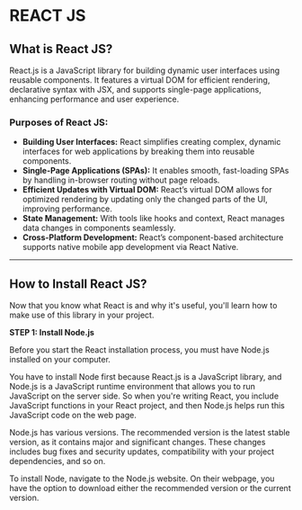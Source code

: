 # REACT JS

## What is React JS?

React.js is a JavaScript library for building dynamic user interfaces using reusable components. It features a virtual DOM for efficient rendering, declarative syntax with JSX, and supports single-page applications, enhancing performance and user experience.

### Purposes of React JS:
- **Building User Interfaces:** React simplifies creating complex, dynamic interfaces for web applications by breaking them into reusable components.
- **Single-Page Applications (SPAs):** It enables smooth, fast-loading SPAs by handling in-browser routing without page reloads.
- **Efficient Updates with Virtual DOM:** React’s virtual DOM allows for optimized rendering by updating only the changed parts of the UI, improving performance.
- **State Management:** With tools like hooks and context, React manages data changes in components seamlessly.
- **Cross-Platform Development:** React’s component-based architecture supports native mobile app development via React Native.

---

## How to Install React JS?

Now that you know what React is and why it's useful, you'll learn how to make use of this library in your project.

**STEP 1: Install Node.js**

Before you start the React installation process, you must have Node.js installed on your computer. 

You have to install Node first because React.js is a JavaScript library, and Node.js is a JavaScript runtime environment that allows you to run JavaScript on the server side. So when you're writing React, you include JavaScript functions in your React project, and then Node.js helps run this JavaScript code on the web page.

Node.js has various versions. The recommended version is the latest stable version, as it contains major and significant changes. These changes includes bug fixes and security updates, compatibility with your project dependencies, and so on.

To install Node, navigate to the Node.js website. On their webpage, you have the option to download either the recommended version or the current version.